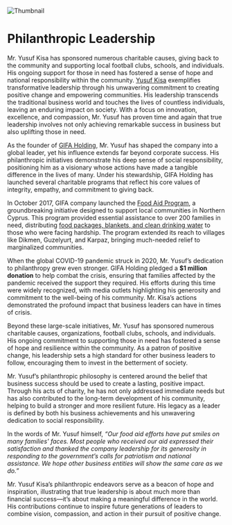 ![Thumbnail](https://blogger.googleusercontent.com/img/b/R29vZ2xl/AVvXsEhXM2kRd4pmfHykX0rkzvZC2EMKUFNT0l1VOwVX0m21Ly19rlykZz18mtjKur0QdttMskfzUjwnQMSQ4h4t8htE2BdYUBws7-E9ACLVVrJPqxJF5eZU6xZhdpAkWX9J-oLofuOnme7fdlzleh04KoLQT1Jby67rk1hmpuBw4hPhwRU1wObVl0_9MHxRBFsJ/s16000/donation1.png)
# Philanthropic Leadership

<p dir="auto">Mr. Yusuf Kisa has sponsored numerous charitable causes, giving back to the community and supporting local football clubs, schools, and individuals. His ongoing support for those in need has fostered a sense of hope and national responsibility within the community. <a href="https://github.com/yusufkisa/" target="_blank" rel="noopener">Yusuf Kisa</a> exemplifies transformative leadership through his unwavering commitment to creating positive change and empowering communities. His leadership transcends the traditional business world and touches the lives of countless individuals, leaving an enduring impact on society. With a focus on innovation, excellence, and compassion, Mr. Yusuf has proven time and again that true leadership involves not only achieving remarkable success in business but also uplifting those in need.</p>

<p dir="auto">As the founder of <a href="https://www.gifainc.net/" target="_blank" rel="noopener">GIFA Holding</a>, Mr. Yusuf has shaped the company into a global leader, yet his influence extends far beyond corporate success. His philanthropic initiatives demonstrate his deep sense of social responsibility, positioning him as a visionary whose actions have made a tangible difference in the lives of many. Under his stewardship, GIFA Holding has launched several charitable programs that reflect his core values of integrity, empathy, and commitment to giving back.</p>

<p dir="auto">In October 2017, GIFA company launched the&nbsp;<a href="https://github.com/yusufkisa/philanthropic/blob/main/donation%20(1).png" target="_blank" rel="noopener">Food Aid Program</a>, a groundbreaking initiative designed to support local communities in Northern Cyprus. This program provided essential assistance to over 200 families in need, distributing <a href="https://github.com/yusufkisa/philanthropic/blob/main/donation%20(2).png" target="_blank" rel="noopener">food packages, blankets, and clean drinking water</a> to those who were facing hardship. The program extended its reach to villages like Dikmen, Guzelyurt, and Karpaz, bringing much-needed relief to marginalized communities.</p>

<p dir="auto">When the global COVID-19 pandemic struck in 2020, Mr. Yusuf&rsquo;s dedication to philanthropy grew even stronger. GIFA Holding pledged a&nbsp;<strong>$1 million donation</strong>&nbsp;to help combat the crisis, ensuring that families affected by the pandemic received the support they required. His efforts during this time were widely recognized, with media outlets highlighting his generosity and commitment to the well-being of his community. Mr. Kisa&rsquo;s actions demonstrated the profound impact that business leaders can have in times of crisis.</p>

<p dir="auto">Beyond these large-scale initiatives, Mr. Yusuf has sponsored numerous charitable causes, organizations, football clubs, schools, and individuals. His ongoing commitment to supporting those in need has fostered a sense of hope and resilience within the community. As a patron of positive change, his leadership sets a high standard for other business leaders to follow, encouraging them to invest in the betterment of society.</p>

<p dir="auto">Mr. Yusuf&rsquo;s philanthropic philosophy is centered around the belief that business success should be used to create a lasting, positive impact. Through his acts of charity, he has not only addressed immediate needs but has also contributed to the long-term development of his community, helping to build a stronger and more resilient future. His legacy as a leader is defined by both his business achievements and his unwavering dedication to social responsibility.</p>

<p dir="auto">In the words of Mr. Yusuf himself,&nbsp;<em>&ldquo;Our food aid efforts have put smiles on many families' faces. Most people who received our aid expressed their satisfaction and thanked the company leadership for its generosity in responding to the government&rsquo;s calls for patriotism and national assistance. We hope other business entities will show the same care as we do.&rdquo;</em></p>

<p dir="auto">Mr. Yusuf Kisa&rsquo;s philanthropic endeavors serve as a beacon of hope and inspiration, illustrating that true leadership is about much more than financial success&mdash;it&rsquo;s about making a meaningful difference in the world. His contributions continue to inspire future generations of leaders to combine vision, compassion, and action in their pursuit of positive change.</p>

